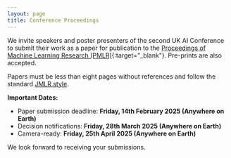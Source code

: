 ```yaml
---
layout: page
title: Conference Proceedings
---
```


We invite speakers and poster presenters of the second UK AI Conference to submit their work as a paper for publication to the
[Proceedings of Machine Learning Research (PMLR)](https://proceedings.mlr.press/){:target="_blank"}. Pre-prints are 
also accepted.

Papers must be less than eight pages without references and follow the standard [JMLR style](https://ctan.org/tex-archive/macros/latex/contrib/jmlr).

**Important Dates:**

- Paper submission deadline: **Friday, 14th February 2025 (Anywhere on Earth)**
- Decision notifications: **Friday, 28th March 2025 (Anywhere on Earth)**
- Camera-ready: **Friday, 25th April 2025 (Anywhere on Earth)**

We look forward to receiving your submissions.
